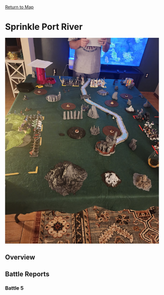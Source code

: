 [Return to Map](https://barry4356.pythonanywhere.com/aof_interactive_map?showBattles=on)

# Sprinkle Port River
![Battle5](../static/images/Battlefield3.jpg "Battle5")
## Overview
## Battle Reports
### Battle 5
